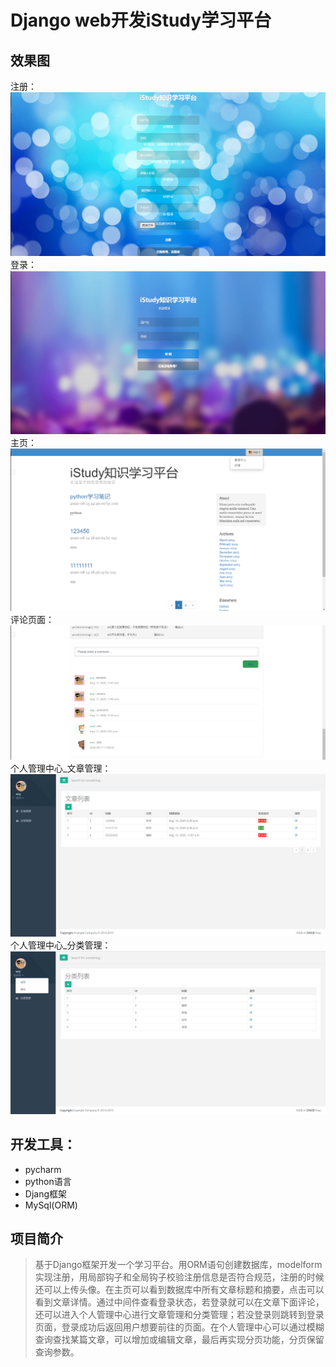 # Django web开发iStudy学习平台
## 效果图
注册：
![](https://github.com/EI-Dios/iStudy_web/blob/master/iStudy/static/images/projet_images/%E6%B3%A8%E5%86%8C.png)
登录：
![](https://github.com/EI-Dios/iStudy_web/blob/master/iStudy/static/images/projet_images/%E7%99%BB%E5%BD%95.png)
主页：
![](https://github.com/EI-Dios/iStudy_web/blob/master/iStudy/static/images/projet_images/%E4%B8%BB%E9%A1%B5.png)
评论页面：
![](https://github.com/EI-Dios/iStudy_web/blob/master/iStudy/static/images/projet_images/%E8%AF%84%E8%AE%BA%E9%A1%B5%E9%9D%A2.png)
个人管理中心_文章管理：
![](https://github.com/EI-Dios/iStudy_web/blob/master/iStudy/static/images/projet_images/%E4%B8%AA%E4%BA%BA%E7%AE%A1%E7%90%86%E4%B8%AD%E5%BF%83_%E6%96%87%E7%AB%A0%E7%AE%A1%E7%90%86.png)
个人管理中心_分类管理：
![](https://github.com/EI-Dios/iStudy_web/blob/master/iStudy/static/images/projet_images/%E4%B8%AA%E4%BA%BA%E7%AE%A1%E7%90%86%E4%B8%AD%E5%BF%83_%E5%88%86%E7%B1%BB%E7%AE%A1%E7%90%86.png)
## 开发工具：
- pycharm
- python语言
- Djang框架
- MySql(ORM)
## 项目简介
> 基于Django框架开发一个学习平台。用ORM语句创建数据库，modelform实现注册，用局部钩子和全局钩子校验注册信息是否符合规范，注册的时候还可以上传头像。在主页可以看到数据库中所有文章标题和摘要，点击可以看到文章详情。通过中间件查看登录状态，若登录就可以在文章下面评论，还可以进入个人管理中心进行文章管理和分类管理；若没登录则跳转到登录页面，登录成功后返回用户想要前往的页面。在个人管理中心可以通过模糊查询查找某篇文章，可以增加或编辑文章，最后再实现分页功能，分页保留查询参数。
